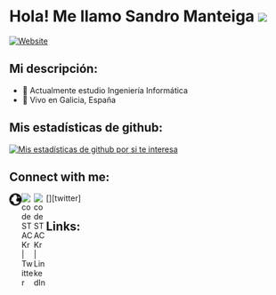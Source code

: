 # Hola! Me llamo Sandro Manteiga <img src="https://media.giphy.com/media/hvRJCLFzcasrR4ia7z/giphy.gif" width="25px">
[![Website](https://img.shields.io/badge/Text-LinkedIn-green?style=flat-square)](https://www.linkedin.com/in/óscar-alejandro-manteiga-seoane-78b563144/)
## Mi descripción:
- 🔭 Actualmente estudio Ingeniería Informática
- 🌱 Vivo en Galicia, España

## Mis estadísticas de github:
[![Mis estadísticas de github por si te interesa](https://github-readme-stats.vercel.app/api?username=iSandro19&count_private=true&include_all_commits=true&theme=radical)](https://google.com)
## Connect with me:
[<img align="left" alt="codeSTACKr.com" width="22px" src="https://raw.githubusercontent.com/iconic/open-iconic/master/svg/globe.svg" />][website]
[<img align="left" alt="codeSTACKr | Twitter" width="22px" src="https://cdn.jsdelivr.net/npm/simple-icons@v3/icons/twitter.svg" />][twitter]
[<img align="left" alt="codeSTACKr | LinkedIn" width="22px" src="https://cdn.jsdelivr.net/npm/simple-icons@v3/icons/linkedin.svg" />][linkedin]
<br />

## Links:
[website]: https://zeltabit.com
[linkedin]: https://www.linkedin.com/in/óscar-alejandro-manteiga-seoane-78b563144/
